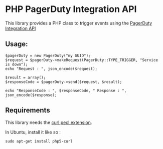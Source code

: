 PHP PagerDuty Integration API
=========
This library provides a PHP class to trigger events using the [PagerDuty Integration API](http://developer.pagerduty.com/documentation/integration/events)

Usage:
----
````
$pagerDuty = new PagerDuty("my GUID");
$request = $pagerDuty->makeRequest(PagerDuty::TYPE_TRIGGER, "Service is down");
echo "Request : ", json_encode($request);

$result = array();
$responseCode = $pagerDuty->send($request, $result);

echo "ResponseCode : ", $responseCode, " Response : ", json_encode($response);
````

Requirements
----
This library needs the [curl pecl extension](https://php.net/curl).

In Ubuntu, install it like so :

    sudo apt-get install php5-curl
